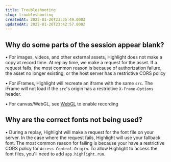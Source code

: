 ```yaml
---
title: Troubleshooting
slug: troubleshooting
createdAt: 2022-01-20T23:35:49.000Z
updatedAt: 2022-01-20T23:42:57.000Z
---
```


## Why do some parts of the session appear blank?

• For images, videos, and other external assets, Highlight does not make a copy at record time. At replay time, we make a request for the asset. If a request fails, the most common reason is because of authorization failure, the asset no longer existing, or the host server has a restrictive CORS policy

• For iFrames, Highlight will recreate an iframe with the same `src`. The iFrame will not load if the `src`'s origin has a restrictive `X-Frame-Options` header.

• For canvas/WebGL, see [WebGL](/product-features/webgl) to enable recording

## Why are the correct fonts not being used?

• During a replay, Highlight will make a request for the font file on your server. In the case where the request fails, Highlight will use your fallback font. The most common reason for failing is because your have a restrictive CORS policy for `Access-Control-Origin`. To allow Highlight to access the font files, you'll need to add `app.highlight.run`.
